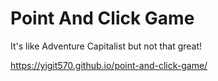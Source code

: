 # Point And Click Game
It's like Adventure Capitalist but not that great!

https://yigit570.github.io/point-and-click-game/
